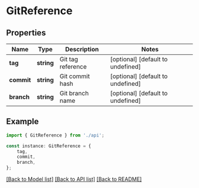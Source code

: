 # GitReference


## Properties

Name | Type | Description | Notes
------------ | ------------- | ------------- | -------------
**tag** | **string** | Git tag reference | [optional] [default to undefined]
**commit** | **string** | Git commit hash | [optional] [default to undefined]
**branch** | **string** | Git branch name | [optional] [default to undefined]

## Example

```typescript
import { GitReference } from './api';

const instance: GitReference = {
    tag,
    commit,
    branch,
};
```

[[Back to Model list]](../README.md#documentation-for-models) [[Back to API list]](../README.md#documentation-for-api-endpoints) [[Back to README]](../README.md)
